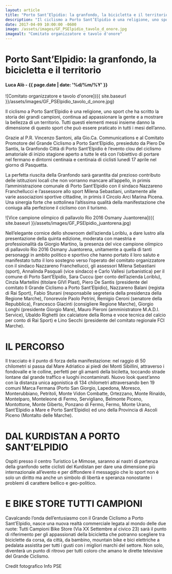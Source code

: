 ```yaml
---
layout: article
title: "Porto Sant’Elpidio: la granfondo, la bicicletta e il territorio"
description: "Il ciclismo a Porto Sant’Elpidio è una religione, uno sport che ha scritto la storia dei grandi campioni, continua ad appassionare la gente e a mostrare la bellezza di un territorio. Tutti questi elementi messi insieme danno la dimensione di questo sport che può essere praticato in tutti i mesi dell’anno."
date: 2017-04-09 10:00:00 -0600
image: /assets/images/GF_PSElpidio_tavolo_d_onore.jpg
imagealt: "Comitato organizzatore e tavolo d'onore"
---
```


# Porto Sant’Elpidio: la granfondo, la bicicletta e il territorio

#### Luca Alò - {{ page.date | date: '%d/%m/%Y' }}

![Comitato organizzatore e tavolo d'onore]({{ site.baseurl }}/assets/images/GF_PSElpidio_tavolo_d_onore.jpg)

Il ciclismo a Porto Sant’Elpidio è una religione, uno sport che ha scritto la storia dei grandi campioni, continua ad appassionare la gente e a mostrare la bellezza di un territorio. Tutti questi elementi messi insieme danno la dimensione di questo sport che può essere praticato in tutti i mesi dell’anno.

Grazie al P.R. Vincenzo Santoni, alla Gio.Ca. Communications e al Comitato Promotore del Grande Ciclismo a Porto Sant’Elpidio, presieduto da Piero De Santis, la Granfondo Città di Porto Sant’Elpidio è l’evento clou del ciclismo amatoriale di inizio stagione aperto a tutte le età con l’obiettivo di portare nel fermano e dintorni centinaia e centinaia di ciclisti lunedì 17 aprile nel giorno di Pasquetta.

La perfetta riuscita della Granfondo sarà garantita dal prezioso contributo delle istituzioni locali che non vorranno mancare all’appello, in primis l’amministrazione comunale di Porto Sant’Elpidio con il sindaco Nazzareno Franchellucci e l’assessore allo sport Milena Sebastiani, unitamente alle varie associazioni sportive cittadine, in primis il Circolo Arci Marina Picena. Una sinergia forte che sottolinea l’altissima qualità della manifestazione che coniuga alla perfezione il ciclismo con il turismo.

![Vice campione olimpico di pallavolo Rio 2016 Osmany Juantorena]({{ site.baseurl }}/assets/images/GF_PSElpidio_juantorena.jpg)

Nell’elegante cornice dello showroom dell’azienda Loriblu, a dare lustro alla presentazione della quinta edizione, moderata con maestria e professionalità da Giorgio Martino, la presenza del vice campione olimpico di pallavolo Rio 2016 Osmany Juantorena, unitamente a quella di tanti personaggi in ambito politico e sportivo che hanno portato il loro saluto e manifestato tutto il loro sostegno verso l’operato del comitato organizzatore con il sindaco Nazzareno Franchellucci, gli assessori Milena Sebastiani (sport), Annalinda Pasquali (vice sindaco) e Carlo Vallesi (urbanistica) per il comune di Porto Sant’Elpidio, Sara Cuccu (per conto dell’azienda Loriblu), Cinzia Martellini (titolare GIVI Plast), Piero De Santis (presidente del comitato Il Grande Ciclismo a Porto Sant’Elpidio), Nazzareno Balani (regista di Rai Sport), Fabio Sturani (responsabile segreteria della presidenza della Regione Marche), l’onorevole Paolo Petrini, Remigio Ceroni (senatore della Repubblica), Francesco Giacinti (consigliere Regione Marche), Giorgio Longhi (presidente Giorgio Mare), Mauro Pieroni (amministratore M.A.D.I. Service), Ubaldo Righetti (ex calciatore della Roma e voce tecnica del calcio per conto di Rai Sport) e Lino Secchi (presidente del comitato regionale FCI Marche).

# IL PERCORSO

Il tracciato è il punto di forza della manifestazione: nel raggio di 50 chilometri si passa dal Mare Adriatico ai piedi dei Monti Sibillini, attraverso i fondovalle e le colline, perfetti per gli amanti della biciletta, toccando strade lontane dal grande traffico e luoghi incontaminati. Nuovo look quest’anno con la distanza unica agonistica di 134 chilometri attraversando ben 19 comuni Marca Fermana (Porto San Giorgio, Lapedona, Moresco, Monterubbiano, Petritoli, Monte Vidon Combatte, Ortezzano, Monte Rinaldo, Montelparo, Monteleone di Fermo, Servigliano, Belmonte Piceno, Montottone, Monte Giberto, Ponzano di Fermo, Fermo, Monte Urano, Sant’Elpidio a Mare e Porto Sant’Elpidio) ed uno della Provincia di Ascoli Piceno (Montalto delle Marche).

# DAL KURDISTAN A PORTO SANT’ELPIDIO

Ospiti presso il centro Turistico Le Mimose, saranno ai nastri di partenza della granfondo sette ciclisti del Kurdistan per dare una dimensione più internazionale all’evento e per diffondere il messaggio che lo sport non è solo un diritto ma anche un simbolo di libertà e speranza nonostante i problemi di carattere bellico e geo-politico.

# E BIKE STORE TUTTI CAMPIONI

Cavalcando l’onda dell’entusiasmo con il Grande Ciclismo a Porto Sant’Elpidio, nasce una nuova realtà commerciale legata al mondo delle due ruote: Tutti Campioni Bike Store (Via XX Settembre al civico 23) sarà il punto di riferimento per gli appassionati della bicicletta che potranno scegliere tra biciclette da corsa, da città, da bambino, mountain bike e bici elettriche a pedalata assistita per tutti i gusti con i migliori marchi del settore. Non solo, diventerà un punto di ritrovo per tutti coloro che amano le dirette televisive del Grande Ciclismo.

Credit fotografico Info PSE